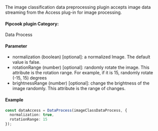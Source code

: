 The image classification data preprocessing plugin accepts image data streaming from the Access plug-in for image processing.

<a name="klNlr"></a>
#### Pipcook plugin Category:
Data Process

<a name="dHfzX"></a>
#### Parameter

- normalization (boolean) [optional]: a normalized Image. The default value is false.
- rotationRange (number) [optional]: randomly rotate the image. This attribute is the rotation range. For example, if it is 15, randomly rotate (-15, 15) degrees
- brightnessRange (number) [optional]: change the brightness of the image randomly. This attribute is the range of changes.

<a name="vE6A8"></a>
#### Example

```typescript
const dataAccess = DataProcess(imageClassDataProcess, {
  normalization: true,
  rotationRange: 15
});
```

